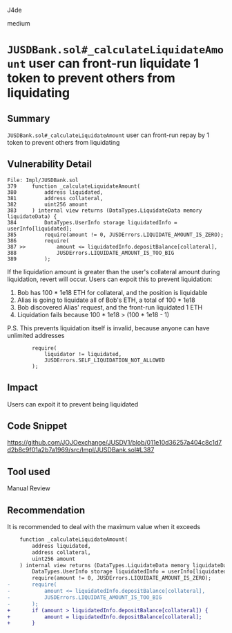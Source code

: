 J4de

medium

# `JUSDBank.sol#_calculateLiquidateAmount` user can front-run liquidate 1 token to prevent others from liquidating

## Summary

`JUSDBank.sol#_calculateLiquidateAmount` user can front-run repay by 1 token to prevent others from liquidating

## Vulnerability Detail

```solidity
File: Impl/JUSDBank.sol
379     function _calculateLiquidateAmount(
380         address liquidated,
381         address collateral,
382         uint256 amount
383     ) internal view returns (DataTypes.LiquidateData memory liquidateData) {
384         DataTypes.UserInfo storage liquidatedInfo = userInfo[liquidated];
385         require(amount != 0, JUSDErrors.LIQUIDATE_AMOUNT_IS_ZERO);
386         require(
387 >>          amount <= liquidatedInfo.depositBalance[collateral],
388             JUSDErrors.LIQUIDATE_AMOUNT_IS_TOO_BIG
389         );
```

If the liquidation amount is greater than the user's collateral amount during liquidation, revert will occur. Users can expoit this to prevent liquidation:

1. Bob has 100 * 1e18 ETH for collateral, and the position is liquidable
2. Alias is going to liquidate all of Bob's ETH, a total of 100 * 1e18
3. Bob discovered Alias' request, and the front-run liquidated 1 ETH
4. Liquidation fails because 100 * 1e18 > (100 * 1e18 - 1)

P.S. This prevents liquidation itself is invalid, because anyone can have unlimited addresses

```solidity
        require(
            liquidator != liquidated,
            JUSDErrors.SELF_LIQUIDATION_NOT_ALLOWED
        );
```

## Impact

Users can expoit it to prevent being liquidated

## Code Snippet

https://github.com/JOJOexchange/JUSDV1/blob/011e10d36257a404c8c1d7d2b8c9f01a2b7a1969/src/Impl/JUSDBank.sol#L387

## Tool used

Manual Review

## Recommendation

It is recommended to deal with the maximum value when it exceeds

```diff
    function _calculateLiquidateAmount(
        address liquidated,
        address collateral,
        uint256 amount
    ) internal view returns (DataTypes.LiquidateData memory liquidateData) {
        DataTypes.UserInfo storage liquidatedInfo = userInfo[liquidated];
        require(amount != 0, JUSDErrors.LIQUIDATE_AMOUNT_IS_ZERO);
-       require(
-           amount <= liquidatedInfo.depositBalance[collateral],
-           JUSDErrors.LIQUIDATE_AMOUNT_IS_TOO_BIG
-       );
+       if (amount > liquidatedInfo.depositBalance[collateral]) {
+           amount = liquidatedInfo.depositBalance[collateral];
+       }
```